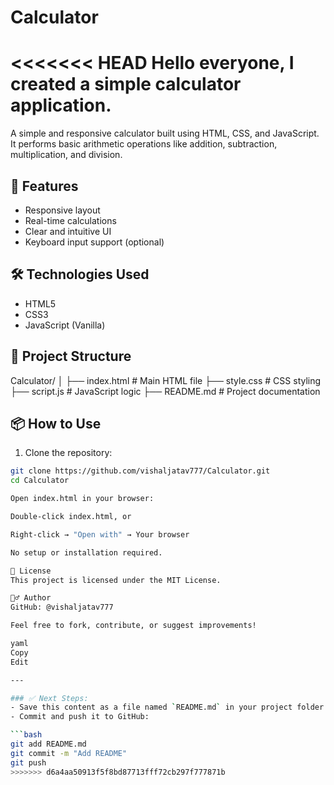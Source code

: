 # Calculator
<<<<<<< HEAD
Hello everyone, I created a simple calculator application.
=======

A simple and responsive calculator built using HTML, CSS, and JavaScript. It performs basic arithmetic operations like addition, subtraction, multiplication, and division.
## 🚀 Features

- Responsive layout
- Real-time calculations
- Clear and intuitive UI
- Keyboard input support (optional)

## 🛠️ Technologies Used

- HTML5
- CSS3
- JavaScript (Vanilla)

## 📁 Project Structure

Calculator/
│
├── index.html # Main HTML file
├── style.css # CSS styling
├── script.js # JavaScript logic
├── README.md # Project documentation

## 📦 How to Use

1. Clone the repository:

```bash
git clone https://github.com/vishaljatav777/Calculator.git
cd Calculator

Open index.html in your browser:

Double-click index.html, or

Right-click → "Open with" → Your browser

No setup or installation required.

📄 License
This project is licensed under the MIT License.

🙋‍♂️ Author
GitHub: @vishaljatav777

Feel free to fork, contribute, or suggest improvements!

yaml
Copy
Edit

---

### ✅ Next Steps:
- Save this content as a file named `README.md` in your project folder.
- Commit and push it to GitHub:

```bash
git add README.md
git commit -m "Add README"
git push
>>>>>>> d6a4aa50913f5f8bd87713fff72cb297f777871b
